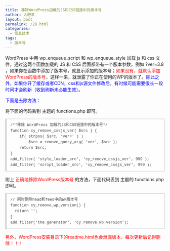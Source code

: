 ```yaml
---
title: 移除WordPress加载的JS和CSS链接中的版本号
author: 大肥羊
layout: post
permalink: /29.html
categories:
  - 信息技术
tags:
  - 版本号
---
```

WordPress 中用 wp\_enqueue\_script 和 wp\_enqueue\_style 加载 js 和 css 文件，通过这两个函数加载的 JS 和 CSS 后面都带有一个版本参数，例如 ?ver=3.8 ，如果你在函数中添加了版本号，就显示添加的版本号；<span style = "color:red;">如果没有，就默认添加WordPress的版本号</span>，这样一来，就泄露了你正在使用的WP的版本了。<span style = "color:blue;">除此之外，如果你开了缓存或者CDN，css和js源文件修改后，有时候可能需要很长一段时间才会刷新（收到刷新未必能生效）。</span>  


  
<span style = "color:blue;">下面是去除方法：</span>

将下面的代码丢到 主题的 functions.php 即可。

<pre style="margin:15px 0;font:100 12px/18px monaco, andale mono, courier new;padding:10px 12px;border:#ccc 1px solid;border-left-width:4px;background-color:#fefefe;box-shadow:0 0 4px #eee;word-break:break-all;word-wrap:break-word;color:#444">/**移除 WordPress 加载的JS和CSS链接中的版本号*/<br />function cy_remove_cssjs_ver( $src ) {<br />    if( strpos( $src, 'ver=' ) )<br />        $src = remove_query_arg( 'ver', $src );<br />    return $src;<br />}<br />add_filter( 'style_loader_src', 'cy_remove_cssjs_ver', 999 );<br />add_filter( 'script_loader_src', 'cy_remove_cssjs_ver', 999 );</pre>

附上 <span style = "color:red;">正确地移除WordPress版本号</span> 的方法，下面代码丢到 主题的 functions.php 即可。

<pre style="margin:15px 0;font:100 12px/18px monaco, andale mono, courier new;padding:10px 12px;border:#ccc 1px solid;border-left-width:4px;background-color:#fefefe;box-shadow:0 0 4px #eee;word-break:break-all;word-wrap:break-word;color:#444">// 同时删除head和feed中的WP版本号<br />function cy_remove_wp_version() {<br />  return '';<br />}<br />add_filter('the_generator', 'cy_remove_wp_version');<br /></pre>

<span style = "color:red;">另外，WordPress安装目录下的readme.html也会泄漏版本，每次更新后记得删除！！！</span>